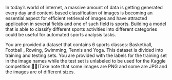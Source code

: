 In today’s world of internet, a massive amount of data is getting generated every day and content-based classification of images is becoming an essential aspect for efficient retrieval of images and have attracted application in several fields and one of such field is sports. Building a model that is able to classify different sports activities into different categories could be useful for automated sports analysis tasks.

You are provided a dataset that contains 6 sports classes: Basketball, Football , Rowing, Swimming, Tennis and Yoga. This dataset is divided into training and testing sets. You are provided with the labels for the training set in the image names while the test set is unlabeled to be used for the Kaggle competition.(Take note that some images are PNG and some are JPG and the images are of different sizes.

